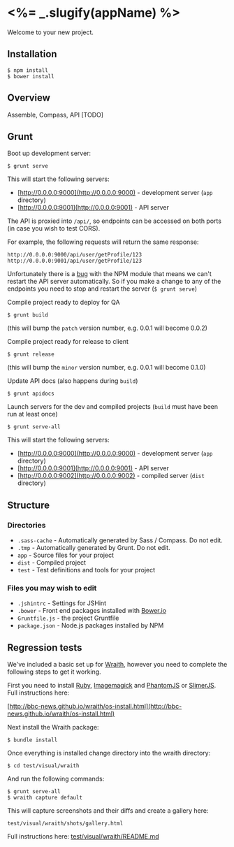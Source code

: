 # <%= _.slugify(appName) %>

Welcome to your new project.

## Installation

    $ npm install
    $ bower install

## Overview

Assemble, Compass, API [TODO]

## Grunt

Boot up development server:

    $ grunt serve

This will start the following servers:

 - [http://0.0.0.0:9000](http://0.0.0.0:9000) - development server (`app` directory)
 - [http://0.0.0.0:9001](http://0.0.0.0:9001) - API server

The API is proxied into `/api/`, so endpoints can be accessed on both ports (in case you wish to test CORS).

For example, the following requests will return the same response:

    http://0.0.0.0:9000/api/user/getProfile/123
    http://0.0.0.0:9001/api/user/getProfile/123

Unfortunately there is a [bug](https://github.com/blai/grunt-express/issues/37) with the NPM module that means we can't restart the API server automatically.
So if you make a change to any of the endpoints you need to stop and restart the server (`$ grunt serve`)

Compile project ready to deploy for QA

    $ grunt build

(this will bump the `patch` version number, e.g. 0.0.1 will become 0.0.2)

Compile project ready for release to client

    $ grunt release

(this will bump the `minor` version number, e.g. 0.0.1 will become 0.1.0)

Update API docs (also happens during `build`)

    $ grunt apidocs

Launch servers for the dev and compiled projects (`build` must have been run at least once)

    $ grunt serve-all

This will start the following servers:

 - [http://0.0.0.0:9000](http://0.0.0.0:9000) - development server (`app` directory)
 - [http://0.0.0.0:9001](http://0.0.0.0:9001) - API server
 - [http://0.0.0.0:9002](http://0.0.0.0:9002) - compiled server (`dist` directory)

## Structure

### Directories

 - `.sass-cache` - Automatically generated by Sass / Compass. Do not edit.
 - `.tmp` - Automatically generated by Grunt. Do not edit.
 - `app` - Source files for your project
 - `dist` - Compiled project
 - `test` - Test definitions and tools for your project

### Files you may wish to edit

 - `.jshintrc` - Settings for JSHint
 - `.bower` - Front end packages installed with [Bower.io](http://www.bower.io)
 - `Gruntfile.js` - the project Gruntfile
 - `package.json` - Node.js packages installed by NPM

## Regression tests

We've included a basic set up for [Wraith](https://github.com/BBC-News/wraith), however you need to complete the following steps to get it working.

First you need to install [Ruby](https://www.ruby-lang.org/), [Imagemagick](http://www.imagemagick.org/) and [PhantomJS](http://phantomjs.org/) or [SlimerJS](http://slimerjs.org/). Full instructions here:

[http://bbc-news.github.io/wraith/os-install.html](http://bbc-news.github.io/wraith/os-install.html)

Next install the Wraith package:

    $ bundle install

Once everything is installed change directory into the wraith directory:

    $ cd test/visual/wraith

And run the following commands:

    $ grunt serve-all
    $ wraith capture default

This will capture screenshots and their diffs and create a gallery here:

    test/visual/wraith/shots/gallery.html

Full instructions here: [test/visual/wraith/README.md](test/visual/wraith/README.md)